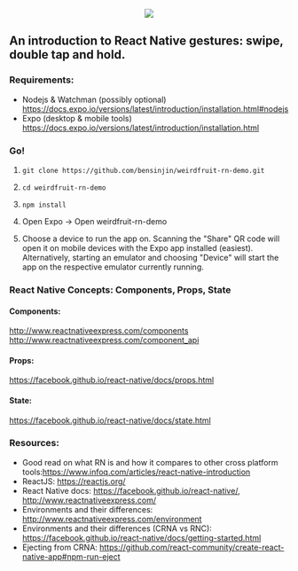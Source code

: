 <p align="center">
  <img src="https://github.com/bensinjin/weirdfruit-rn-demo/blob/master/weird_fruit.png">
</p>

## An introduction to React Native gestures: swipe, double tap and hold.

### Requirements:

 - Nodejs & Watchman (possibly optional) https://docs.expo.io/versions/latest/introduction/installation.html#nodejs
 - Expo (desktop & mobile tools) https://docs.expo.io/versions/latest/introduction/installation.html

### Go!

1) `git clone https://github.com/bensinjin/weirdfruit-rn-demo.git`

2) `cd weirdfruit-rn-demo`

3) `npm install`

4) Open Expo -> Open weirdfruit-rn-demo

5) Choose a device to run the app on. Scanning the "Share" QR code will open it on mobile devices with the Expo app installed (easiest). Alternatively, starting an emulator and choosing "Device" will start the app on the respective emulator currently running.

### React Native Concepts: Components, Props, State

#### Components:
http://www.reactnativeexpress.com/components
http://www.reactnativeexpress.com/component_api

#### Props:
https://facebook.github.io/react-native/docs/props.html

#### State:
https://facebook.github.io/react-native/docs/state.html


### Resources:
 - Good read on what RN is and how it compares to other cross platform tools:https://www.infoq.com/articles/react-native-introduction 
 - ReactJS: https://reactjs.org/
 - React Native docs: https://facebook.github.io/react-native/, http://www.reactnativeexpress.com/
 - Environments and their differences: http://www.reactnativeexpress.com/environment
 - Environments and their differences (CRNA vs RNC): https://facebook.github.io/react-native/docs/getting-started.html
 - Ejecting from CRNA: https://github.com/react-community/create-react-native-app#npm-run-eject
